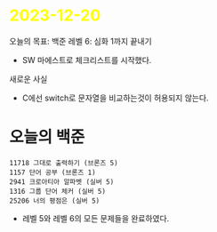 # <span style="color:yellow">2023-12-20</span>

오늘의 목표: 백준 레벨 6: 심화 1까지 끝내기
- SW 마에스트로 체크리스트를 시작했다.


새로운 사실
- C에선 switch로 문자열을 비교하는것이 허용되지 않는다.
# 오늘의 백준
```level5-6
11718 그대로 출력하기 (브론즈 5)
1157 단어 공부 (브론즈 1)
2941 크로아티아 알파벳 (실버 5)
1316 그룹 단어 체커 (실버 5)
25206 너의 평점은 (실버 5)
```

- 레벨 5와 레벨 6의 모든 문제들을 완료하였다.
